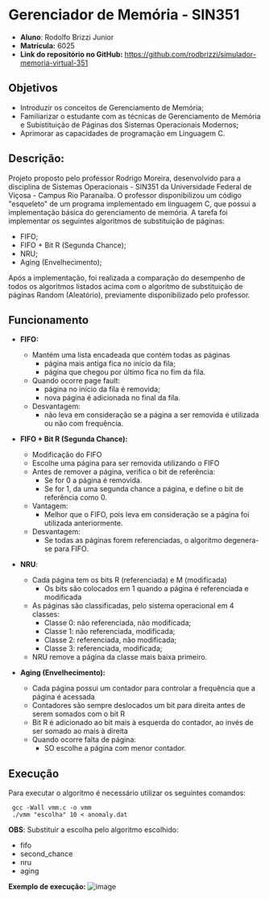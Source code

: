 # Gerenciador de Memória - SIN351
- **Aluno**: Rodolfo Brizzi Junior
- **Matrícula:** 6025
- **Link do repositório no GitHub:** https://github.com/rodbrizzi/simulador-memoria-virtual-351
## Objetivos

 - Introduzir os conceitos de Gerenciamento de Memória;
 - Familiarizar o estudante com as técnicas de Gerenciamento de Memória e Subistituição de Páginas dos Sistemas Operacionais Modernos;
 - Aprimorar as capacidades de programação em Linguagem C.

## Descrição:
Projeto proposto pelo professor Rodrigo Moreira, desenvolvido para a disciplina de Sistemas Operacionais - SIN351 da Universidade Federal de Viçosa - Campus Rio Paranaíba.
O professor disponibilizou um código "esqueleto" de um programa implementado em linguagem C, que possui a implementação básica do gerenciamento de memória.
A tarefa foi implementar os seguintes algoritmos de substituição de páginas:
- FIFO;
- FIFO + Bit R (Segunda Chance);
- NRU;
- Aging (Envelhecimento);

Após a implementação, foi realizada a comparação do desempenho de todos os algoritmos listados acima com o algoritmo de substituição de páginas Random (Aleatório), previamente disponibilizado pelo professor.

## Funcionamento
 - **FIFO:**
	- Mantém uma lista encadeada que contém todas as páginas
		-  página mais antiga fica no início da fila;
		-  página que chegou por último fica no fim da fila.
	- Quando ocorre page fault:
		- página no início da fila é removida;
		- nova página é adicionada no final da fila.
	-	 Desvantagem:
			- não leva em consideração se a página a ser removida é utilizada ou não com frequência.
	
 - **FIFO + Bit R (Segunda Chance):**
	- Modificação do FIFO
	-   Escolhe uma página para ser removida utilizando o FIFO
	-  Antes de remover a página, verifica o bit de referência:
	    -   Se for 0 a página é removida.
	    -   Se for 1, da uma segunda chance a página, e define o bit de referência como 0.
	- Vantagem: 
		- Melhor que o FIFO, pois leva em consideração se a página foi utilizada anteriormente.
	- Desvantagem:
		- Se todas as páginas forem referenciadas, o algoritmo degenera-se para FIFO.
		
 - **NRU**:
	- Cada página tem os bits R (referenciada) e M (modificada)
		- Os bits são colocados em 1 quando a página é referenciada e modificada
	- As páginas são classificadas, pelo sistema operacional em 4 classes:
		- Classe 0: não referenciada, não modificada;
		- Classe 1: não referenciada, modificada;
		- Classe 2: referenciada, não modificada;
		- Classe 3: referenciada, modificada;
	- NRU remove a página da classe mais baixa primeiro.

 - **Aging (Envelhecimento):**
	- Cada página possui um contador para controlar a frequência que a página é acessada
	- Contadores são sempre deslocados um bit para direita antes de serem somados com o bit R
	- Bit R é adicionado ao bit mais à esquerda do contador, ao invés de ser somado ao mais à direita
	- Quando ocorre falta de página:
		- SO escolhe a página com menor contador.
## Execução
Para executar o algoritmo é necessário utilizar os seguintes comandos: 

     gcc -Wall vmm.c -o vmm
     ./vmm "escolha" 10 < anomaly.dat
**OBS**: Substituir a escolha pelo algoritmo escolhido:

 - fifo
 - second_chance
 - nru
 - aging

 **Exemplo de execução:**
 ![image](https://user-images.githubusercontent.com/107257613/179799445-f84b73dd-0325-4c28-af61-c36cf642e4e9.png)

 


